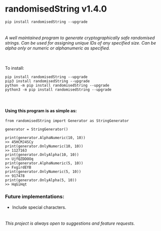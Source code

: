 # randomisedString v1.4.0

```pip install randomisedString --upgrade```


###### <br>A well maintained program to generate cryptographically safe randomised strings. Can be used for assigning unique IDs of any specified size. Can be alpha only or numeric or alphanumeric as specified.


<br>To install: 
```
pip install randomisedString --upgrade
pip3 install randomisedString --upgrade
python -m pip install randomisedString --upgrade
python3 -m pip install randomisedString --upgrade
```


#### <br><br>Using this program is as simple as:
```
from randomisedString import Generator as StringGenerator

generator = StringGenerator()

print(generator.AlphaNumeric(10, 10))
>> 45HCMJ4SCy
print(generator.OnlyNumeric(10, 10))
>> 1127163
print(generator.OnlyAlpha(10, 10))
>> UjfQZDDOOq
print(generator.AlphaNumeric(5, 10))
>> FxgirdEYB
print(generator.OnlyNumeric(5, 10))
>> 917478
print(generator.OnlyAlpha(5, 10))
>> HqGiHqt
```


### Future implementations:
* Include special characters.


###### <br>This project is always open to suggestions and feature requests.